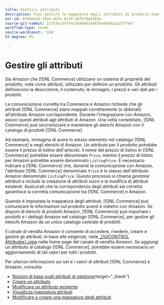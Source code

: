 ```yaml
---
title: Gestisci attributi
description: Puoi gestire la mappatura degli attributi di prodotto Commerce agli attributi di Amazon per garantire informazioni di prodotto precise tra i sistemi.
exl-id: 6f9ded2d-292e-4b7e-8c10-48f478a4383e
source-git-commit: 2c753ec5f6f4cd509e61b4875e09e9a1a2577ee7
workflow-type: tm+mt
source-wordcount: '314'
ht-degree: 0%

---
```


# Gestire gli attributi

Sia Amazon che [!DNL Commerce] utilizzano un sistema di proprietà del prodotto, note come attributi, utilizzato per definire un prodotto. Gli attributi definiscono la descrizione, il contenuto, le immagini, i prezzi e vari dati per i prodotti.

La comunicazione corretta tra Commerce e Amazon richiede che gli attributi [!DNL Commerce] siano mappati correttamente (o abbinati) all’attributo Amazon corrispondente. Durante l’integrazione con Amazon, associ questi attributi agli attributi di Amazon. Una volta completato, [!DNL Commerce] può sincronizzare e mantenere gli elenchi Amazon con il catalogo di prodotti [!DNL Commerce].

Ad esempio, immagina di avere lo stesso elemento nel catalogo [!DNL Commerce] e negli elenchi di Amazon. Un attributo per il prodotto potrebbe essere il prezzo di listino dell&#39;articolo. Il nome del prezzo di listino in [!DNL Commerce] potrebbe essere denominato `Price`, mentre il prezzo di listino per Amazon potrebbe essere denominato `ListingPrice`. È necessario indicare a [!DNL Commerce] che, durante la comunicazione con Amazon, l&#39;attributo [!DNL Commerce] denominato `Price` è lo stesso dell&#39;attributo Amazon denominato `ListingPrice`. Questo processo si chiama _gestione attributi_ e include la creazione di attributi nuovi e la modifica di attributi esistenti. Assicurati che la corrispondenza degli attributi sia corretta garantisce la corretta comunicazione tra [!DNL Commerce] e Amazon.

Quando è impostata la mappatura degli attributi, [!DNL Commerce] può comunicare le informazioni sul prodotto avanti e indietro con Amazon. Se disponi di elenchi di prodotti Amazon, [!DNL Commerce] può importare i prodotti e i dettagli Amazon nel catalogo [!DNL Commerce], per gestire gli elenchi Amazon da un unico catalogo centrale di prodotti.

Il canale di vendita Amazon ti consente di accedere, rivedere, creare e gestire gli attributi, in base alle esigenze, nella [_[!UICONTROL Attributes]_view](./attributes-view.md) nella home page del canale di vendita Amazon. Se aggiungi un attributo al catalogo [!DNL Commerce], potrebbe essere necessario un aggiornamento di tali valori per tutti i prodotti.

Per ulteriori informazioni sui set e i valori di attributi [!DNL Commerce] e Amazon, consulta:

- [Nozioni di base sugli attributi di gestione](https://docs.magento.com/user-guide/catalog/product-attributes.html){target=&quot;_blank&quot;}
- [Creare un attributo](./creating-attributes.md#create-an-attribute)
- [Modificare un attributo esistente](./creating-attributes.md#edit-an-attribute)
- [Visualizza mappatura attributi](./amazon-matching-attributes-values.md)
- [Modificare o creare una mappatura degli attributi](./amazon-manually-update-incomplete-listing.md)
